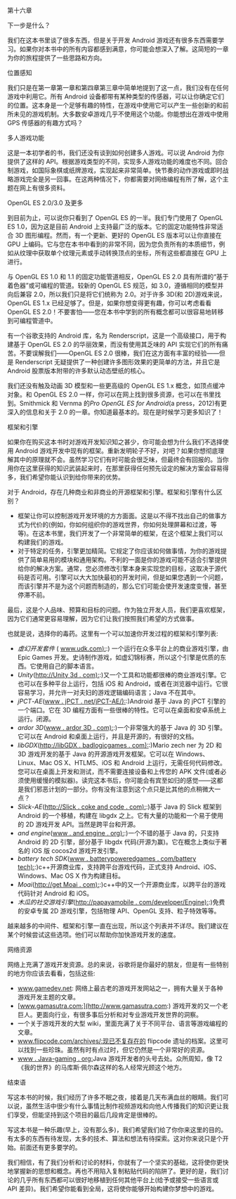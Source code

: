 第十六章

下一步是什么？

我们在这本书里谈了很多东西，但是关于开发 Android 游戏还有很多东西需要学习。如果你对本书中的所有内容都感到满意，你可能会想深入了解。这简短的一章为你的旅程提供了一些思路和方向。

位置感知

我们只是在第一章第一章和第四章第三章中简单地提到了这一点，我们没有在任何游戏中利用它。所有 Android 设备都带有某种类型的传感器，可以让你确定它们的位置。这本身是一个足够有趣的特性，在游戏中使用它可以产生一些创新的和前所未见的游戏机制。大多数安卓游戏几乎不使用这个功能。你能想出在游戏中使用 GPS 传感器的有趣方式吗？

多人游戏功能

这是一本初学者的书，我们还没有谈到如何创建多人游戏。可以说 Android 为你提供了这样的 API。根据游戏类型的不同，实现多人游戏功能的难度也不同。回合制游戏，如国际象棋或纸牌游戏，实现起来非常简单。快节奏的动作游戏或即时战略游戏完全是另一回事。在这两种情况下，你都需要对网络编程有所了解，这个主题在网上有很多资料。

OpenGL ES 2.0/3.0 及更多

到目前为止，可以说你只看到了 OpenGL ES 的一半。我们专门使用了 OpenGL ES 1.0，因为这是目前 Android 上支持最广泛的版本。它的固定功能特性非常适合 3D 图形编程。然而，有一个更新、更好的 OpenGL ES 版本可以让你直接在 GPU 上编码。它与您在本书中看到的非常不同，因为您负责所有的本质细节，例如从纹理中获取单个纹理元素或手动转换顶点的坐标，所有这些都直接在 GPU 上进行。

与 OpenGL ES 1.0 和 1.1 的固定功能管道相反，OpenGL ES 2.0 具有所谓的“基于着色器”或可编程的管道。较新的 OpenGL ES 规范，如 3.0，遵循相同的模型并向后兼容 2.0，所以我们只是将它们统称为 2.0。对于许多 3D(和 2D)游戏来说，OpenGL ES 1.x 已经足够了。但是，如果你想变得更有趣，你可以考虑看看 OpenGL ES 2.0！不要害怕——您在本书中学到的所有概念都可以很容易地转移到可编程管道中。

有一个谷歌支持的 Android 库，名为 Renderscript，这是一个高级接口，用于构建基于 OpenGL ES 2.0 的华丽效果，而没有使用其乏味的 API 实现它们的所有痛苦。不要误解我们——OpenGL ES 2.0 很棒，我们在这方面有丰富的经验——但是 Renderscript 无疑提供了一种创建许多图形效果的更简单的方法，并且它是 Android 股票版本附带的许多默认动态壁纸的核心。

我们还没有触及动画 3D 模型和一些更高级的 OpenGL ES 1.x 概念，如顶点缓冲对象。和 OpenGL ES 2.0 一样，你可以在网上找到很多资源，也可以在书里找到。Smithmick 和 Vernma 的*Pro OpenGL ES for Android*(a press，2012)有更深入的信息和关于 2.0 的一章。你知道最基本的。现在是时候学习更多知识了！

框架和引擎

如果你在购买这本书时对游戏开发知识知之甚少，你可能会想为什么我们不选择使用 Android 游戏开发中现有的框架。重新发明轮子不好，对吧？如果你想彻底理解其中的原理就不会。虽然学习它们有时可能会很乏味，但最终会有回报的。当你用你在这里获得的知识武装起来时，在那里获得任何预先设定的解决方案会容易得多，我们希望你能认识到给你带来的优势。

对于 Android，存在几种商业和非商业的开源框架和引擎。框架和引擎有什么区别？

*   框架让你可以控制游戏开发环境的方方面面。这是以不得不找出自己的做事方式为代价的(例如，你如何组织你的游戏世界，你如何处理屏幕和过渡，等等)。在这本书里，我们开发了一个非常简单的框架，在这个框架上我们可以构建我们的游戏。
*   对于特定的任务，引擎更加精简。它规定了你应该如何做事情，为你的游戏提供了简单易用的模块和通用架构。不利的一面是你的游戏可能不适合引擎提供给你的解决方案。通常，您必须修改引擎本身来实现您的目标，这取决于源代码是否可用。引擎可以大大加快最初的开发时间，但是如果您遇到一个问题，而该引擎并不是为这个问题而制造的，那么它们可能会使开发速度变慢，甚至停滞不前。

最后，这是个人品味、预算和目标的问题。作为独立开发人员，我们更喜欢框架，因为它们通常更容易理解，因为它们让我们按照我们希望的方式做事。

也就是说，选择你的毒药。这里有一个可以加速你开发过程的框架和引擎列表:

*   *虚幻开发套件* ( [www.udk.com):](http://www.udk.com):) 一个运行在众多平台上的商业游戏引擎，由 Epic Games 开发。史诗制作游戏，如虚幻锦标赛，所以这个引擎是优质的东西。它使用自己的脚本语言。
*   *Unity*([http://Unity 3d . com):](http://unity3d.com):)又一个工具和功能都很棒的商业游戏引擎。它也可以在多种平台上运行，包括 iOS 和 Android，或者在浏览器中运行。它很容易学习，并允许一对夫妇的游戏逻辑编码语言；Java 不在其中。
*   *jPCT*-*AE*([www . jPCT . net/jPCT-AE/):](http://www.jpct.net/jpct-ae/):)Android 基于 Java 的 jPCT 引擎的一个端口。它在 3D 编程方面有一些很棒的特性。它可以在桌面和安卓系统上运行。闭源。
*   *ardor 3D*([www . ardor 3D . com):](http://www.ardor3d.com):)一个非常强大的基于 Java 的 3D 引擎。它可以在 Android 和桌面上运行，并且是开源的，有很好的文档。
*   *libGDX*([http://libGDX . badlogicgames . com):](http://libgdx.badlogicgames.com):)Mario zech ner 为 2D 和 3D 游戏开发的基于 Java 的开源游戏开发框架。它可以在 Windows、Linux、Mac OS X、HTLM5、iOS 和 Android 上运行，无需任何代码修改。您可以在桌面上开发和测试，而不需要连接设备和上传您的 APK 文件(或者必须使用缓慢的模拟器)。读完这本书后，你可能会有宾至如归的感觉——这都是我们邪恶计划的一部分。你有没有注意到这个点只是比其他的点稍微大一点？
*   *Slick*-*AE*([http://Slick . coke and code . com):](http://slick.cokeandcode.com):)基于 Java 的 Slick 框架到 Android 的一个移植，构建在 libgdx 之上。它有大量的功能和一个易于使用的 2D 游戏开发 API。当然是跨平台和开源。
*   *and engine*([www . and engine . org):](http://www.andengine.org):)一个不错的基于 Java 的，只支持 Android 的 2D 引擎，部分基于 libgdx 代码(开源为赢)。它在概念上类似于著名的 iOS 版 cocos2d 游戏开发引擎。
*   *battery tech SDK*([www . batterypoweredgames . com/battery tech):](http://www.batterypoweredgames.com/batterytech):)c++开源商业库，支持跨平台游戏代码，正式支持 Android、iOS、Windows、Mac OS X 作为构建目标。
*   *Moai*([http://get Moai . com):](http://getmoai.com):)c++中的又一个开源商业库，以跨平台的游戏代码针对 Android 和 iOS。
*   *木瓜的社交游戏引擎*([http://papayamobile . com/developer/Engine):](http://papayamobile.com/developer/engine):)免费的安卓专属 2D 游戏引擎，包括物理 API、OpenGL 支持、粒子特效等等。

越来越多的中间件、框架和引擎一直在出现，所以这个列表并不详尽。我们建议在某个时候尝试这些选项。他们可以帮助你加快游戏开发的速度。

网络资源

网络上充满了游戏开发资源。总的来说，谷歌将是你最好的朋友，但是有一些特别的地方你应该去看看，包括这些:

*   www.gamedev.net: 网络上最古老的游戏开发网站之一，拥有大量关于各种游戏开发主题的文章。
*   [www.gamasutra.com:](http://www.gamasutra.com:) 游戏开发的又一个老巨人。更面向行业，有很多事后分析和对专业游戏开发世界的洞察。
*   一个关于游戏开发的大型 wiki，里面充满了关于不同平台、语言等游戏编程的文章。
*   www.flipcode.com/archives/:现已不复存在的 flipcode 遗址的档案。这里可以找到一些珍珠。虽然有时有点过时，但它仍然是一个非常好的资源。
*   [www . Java-gaming . org:](http://www.java-gaming.org:)Java 游戏开发者的头号去处。众所周知，像 T2《我的世界》的马库斯·佩尔森这样的名人经常光顾这个地方。

结束语

写这本书的时候，我们经历了许多不眠之夜，接着是几天布满血丝的眼睛。我们可以说，虽然生活中很少有什么事情比制作视频游戏和向他人传播我们的知识更让我们享受，但能坚持到这个项目的最后几段肯定是很棒的。

写这本书是一种乐趣(早上，没有那么多)，我们希望我们给了你你来这里的目的。有太多的东西有待发现，太多的技术、算法和想法有待探索。这对你来说只是个开始。前面还有更多要学的。

我们相信，有了我们分析和讨论的材料，你就有了一个坚实的基础，这将使你更快地掌握新的思想和概念。再也不用陷入复制粘贴代码的陷阱了。更好的是，我们讨论的几乎所有东西都可以很好地移植到任何其他平台上(给予或接受一些语言或 API 差异)。我们希望你能看到全局，这将使你能够开始构建你梦想中的游戏。